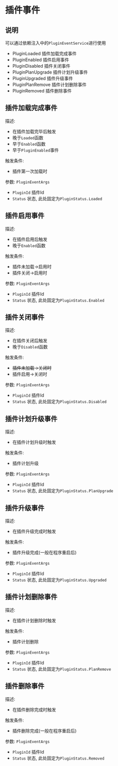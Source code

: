 # 插件事件

## 说明

可以通过依赖注入中的`PluginEventService`进行使用

- PluginLoaded 插件加载完成事件
- PluginEnabled 插件启用事件
- PluginDisabled 插件关闭事件
- PluginPlanUpgrade 插件计划升级事件
- PluginUpgraded 插件升级事件
- PluginPlanRemove 插件计划删除事件
- PluginRemoved 插件删除事件

## 插件加载完成事件

描述: 
- 在插件加载完毕后触发
- 晚于`Loaded`函数
- 早于`Enabled`函数
- 早于`PluginEnabled`事件

触发条件:
- 插件第一次加载时

参数: `PluginEventArgs`
- `PluginId` 插件Id
- `Status` 状态, 此处固定为`PluginStatus.Loaded`

## 插件启用事件

描述: 
- 在插件启用后触发
- 晚于`Enabled`函数
  
触发条件:
- 插件未加载->启用时
- 插件关闭->启用时

参数: `PluginEventArgs`
- `PluginId` 插件Id
- `Status` 状态, 此处固定为`PluginStatus.Enabled`

## 插件关闭事件

描述: 
- 在插件关闭后触发
- 晚于`Disabled`函数
  
触发条件:
- ~~插件未加载->关闭时~~
- 插件启用->关闭时

参数: `PluginEventArgs`
- `PluginId` 插件Id
- `Status` 状态, 此处固定为`PluginStatus.Disabled`

## 插件计划升级事件

描述: 
- 在插件计划升级时触发
  
触发条件:
- 插件计划升级

参数: `PluginEventArgs`
- `PluginId` 插件Id
- `Status` 状态, 此处固定为`PluginStatus.PlanUpgrade`

## 插件升级事件

描述: 
- 在插件升级完成时触发
  
触发条件:
- 插件升级完成(一般在程序重启后)

参数: `PluginEventArgs`
- `PluginId` 插件Id
- `Status` 状态, 此处固定为`PluginStatus.Upgraded`

## 插件计划删除事件

描述: 
- 在插件计划删除时触发
  
触发条件:
- 插件计划删除

参数: `PluginEventArgs`
- `PluginId` 插件Id
- `Status` 状态, 此处固定为`PluginStatus.PlanRemove`

## 插件删除事件

描述: 
- 在插件删除完成时触发
  
触发条件:
- 插件删除完成(一般在程序重启后)

参数: `PluginEventArgs`
- `PluginId` 插件Id
- `Status` 状态, 此处固定为`PluginStatus.Removed`